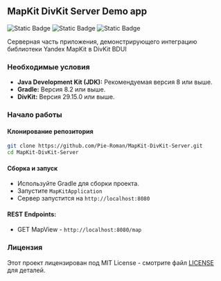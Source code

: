 ## MapKit DivKit Server Demo app

![Static Badge](https://img.shields.io/badge/divkit-orange?link=https%3A%2F%2Fgithub.com%2Fdivkit%2Fdivkit) ![Static Badge](https://img.shields.io/badge/mapkit-red?link=https%3A%2F%2Fyandex.ru%2Fmaps-api) ![Static Badge](https://img.shields.io/badge/spring-green)

Серверная часть приложения, демонстрирующего интеграцию библиотеки Yandex MapKit в DivKit BDUI

### Необходимые условия

- **Java Development Kit (JDK):** Рекомендуемая версия 8 или выше.
- **Gradle:** Версия 8.2 или выше.
- **DivKit:** Версия 29.15.0 или выше.

### Начало работы

#### Клонирование репозитория

```sh
git clone https://github.com/Pie-Roman/MapKit-DivKit-Server.git
cd MapKit-DivKit-Server
```

#### Сборка и запуск

- Используйте Gradle для сборки проекта.
- Запустите `MapKitApplication`
- Сервер запустится на `http://localhost:8080`

#### REST Endpoints:
- GET MapView - `http://localhost:8080/map`

### Лицензия

Этот проект лицензирован под MIT License - смотрите файл [LICENSE](LICENSE) для деталей.